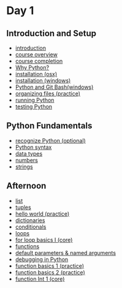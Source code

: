 # Day 1

## Introduction and Setup

- [introduction]()
- [course overview](./files/course_overview/README.md)
- [course completion]()
- [Why Python?](./files/why_python/README.md)
- [installation (osx)]()
- [installation (windows)]()
- [Python and Git Bash(windows)]()
- [organizing files (practice)](./files/organize_files/README.md)
- [running Python](./files/running_python/README.md)
- [testing Python](./files/testing_python/README.md)


## Python Fundamentals

- [recognize Python (optional)](./files/recognize_python/README.md)
- [Python syntax](./files/python_syntax/README.md)
- [data types](./files/data_types/README.md)
- [numbers](./files/numbers/README.md)
- [strings](./files/strings/README.md)

## Afternoon 

- [list](./files/lists/README.md)
- [tuples](./files/tuples/README.md)
- [hello world (practice)](./files/hello_world.py)
- [dictionaries](./files/dictionaries/README.md)
- [conditionals](./files/conditionals/README.md)
- [loops](./files/loops/README.md)
- [for loop basics I (core)](./files/for_loop_basics1.py)
- [functions](./files/functions/README.md)
- [default parameters & named arguments](./files/def_params_named_args/README.md)
- [debugging in Python](./files/debugging/README.md)
- [function basics 1 (practice)](./files/fun_basics1.py)
- [function basics 2 (practice)](./files/fun_basics2.py)
- [function Int 1 (core)](./files/fun_int1.py)

